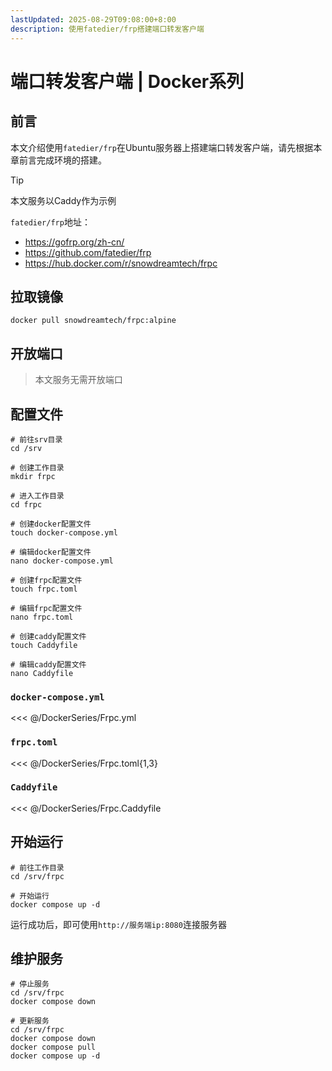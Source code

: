 ```yaml
---
lastUpdated: 2025-08-29T09:08:00+8:00
description: 使用fatedier/frp搭建端口转发客户端
---
```


# 端口转发客户端 | Docker系列

## 前言

本文介绍使用`fatedier/frp`在Ubuntu服务器上搭建端口转发客户端，请先根据本章前言完成环境的搭建。

> [!TIP]
> 本文服务以Caddy作为示例

`fatedier/frp`地址：

- <https://gofrp.org/zh-cn/>
- <https://github.com/fatedier/frp>
- <https://hub.docker.com/r/snowdreamtech/frpc>

## 拉取镜像

```shell
docker pull snowdreamtech/frpc:alpine
```

## 开放端口

> 本文服务无需开放端口

## 配置文件

```shell
# 前往srv目录
cd /srv

# 创建工作目录
mkdir frpc

# 进入工作目录
cd frpc

# 创建docker配置文件
touch docker-compose.yml

# 编辑docker配置文件
nano docker-compose.yml

# 创建frpc配置文件
touch frpc.toml

# 编辑frpc配置文件
nano frpc.toml

# 创建caddy配置文件
touch Caddyfile

# 编辑caddy配置文件
nano Caddyfile
```

### `docker-compose.yml`

<<< @/DockerSeries/Frpc.yml

### `frpc.toml`

<<< @/DockerSeries/Frpc.toml{1,3}

### `Caddyfile`

<<< @/DockerSeries/Frpc.Caddyfile

## 开始运行

```shell
# 前往工作目录
cd /srv/frpc

# 开始运行
docker compose up -d
```

运行成功后，即可使用`http://服务端ip:8080`连接服务器

## 维护服务

```shell
# 停止服务
cd /srv/frpc
docker compose down

# 更新服务
cd /srv/frpc
docker compose down
docker compose pull
docker compose up -d
```
